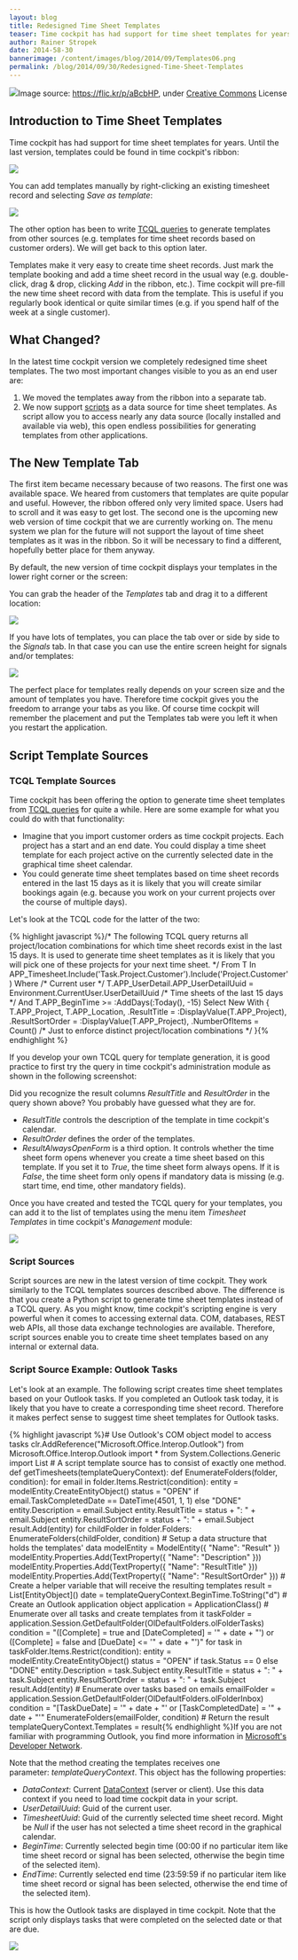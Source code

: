 ```yaml
---
layout: blog
title: Redesigned Time Sheet Templates
teaser: Time cockpit has had support for time sheet templates for years. For this version we have completely redesigned this concept and added support for scripts. That enables fascinating new possibilities for integrating time cockpit with external systems.
author: Rainer Stropek
date: 2014-58-30
bannerimage: /content/images/blog/2014/09/Templates06.png
permalink: /blog/2014/09/30/Redesigned-Time-Sheet-Templates
---
```


<div class="imageCaption" xmlns="http://www.w3.org/1999/xhtml">
  <img src="{{site.baseurl}}/content/images/blog/2014/09/6305470569_3b362c3de8_o.jpg" />Image source: <a href="https://flic.kr/p/aBcbHP" target="_blank">https://flic.kr/p/aBcbHP</a>, under <a href="https://creativecommons.org/licenses/by/2.0/" target="_blank">Creative Commons</a> License</div><h2 xmlns="http://www.w3.org/1999/xhtml">Introduction to Time Sheet Templates</h2><p xmlns="http://www.w3.org/1999/xhtml">Time cockpit has had support for time sheet templates for years. Until the last version, templates could be found in time cockpit's ribbon:</p><p xmlns="http://www.w3.org/1999/xhtml">
  <img src="{{site.baseurl}}/content/images/tour/graphical_calendar/template_bookings.png" />
</p><p xmlns="http://www.w3.org/1999/xhtml">You can add templates manually by right-clicking an existing timesheet record and selecting <em>Save as template</em>:</p><p xmlns="http://www.w3.org/1999/xhtml">
  <img src="{{site.baseurl}}/content/images/blog/2014/09/SaveAsTemplate.png" />
</p><p xmlns="http://www.w3.org/1999/xhtml">The other option has been to write <a href="http://help.timecockpit.com/?topic=html/a7465f29-c739-4a14-bf5b-09821133dd9a.htm" target="_blank">TCQL queries</a> to generate templates from other sources (e.g. templates for time sheet records based on customer orders). We will get back to this option later.</p><p xmlns="http://www.w3.org/1999/xhtml">Templates make it very easy to create time sheet records. Just mark the template booking and add a time sheet record in the usual way (e.g. double-click, drag &amp; drop, clicking <em>Add</em> in the ribbon, etc.). Time cockpit will pre-fill the new time sheet record with data from the template. This is useful if you regularly book identical or quite similar times (e.g. if you spend half of the week at a single customer).</p><h2 xmlns="http://www.w3.org/1999/xhtml">What Changed?</h2><p xmlns="http://www.w3.org/1999/xhtml">In the latest time cockpit version we completely redesigned time sheet templates. The two most important changes visible to you as an end user are:</p><ol xmlns="http://www.w3.org/1999/xhtml">
  <li>We moved the templates away from the ribbon into a separate tab.</li>
  <li>We now support <a href="http://help.timecockpit.com/?topic=html/c20d94e9-97dc-48a8-9171-fd3bb70dad86.htm" target="_blank">scripts</a> as a data source for time sheet templates. As script allow you to access nearly any data source (locally installed and available via web), this open endless possibilities for generating templates from other applications.</li>
</ol><h2 xmlns="http://www.w3.org/1999/xhtml">The New Template Tab</h2><p xmlns="http://www.w3.org/1999/xhtml">The first item became necessary because of two reasons. The first one was available space. We heared from customers that templates are quite popular and useful. However, the ribbon offered only very limited space. Users had to scroll and it was easy to get lost. The second one is the upcoming new web version of time cockpit that we are currently working on. The menu system we plan for the future will not support the layout of time sheet templates as it was in the ribbon. So it will be necessary to find a different, hopefully better place for them anyway.</p><p xmlns="http://www.w3.org/1999/xhtml">By default, the new version of time cockpit displays your templates in the lower right corner or the screen:</p><f:function name="Composite.Media.ImageGallery.Slimbox2" xmlns:f="http://www.composite.net/ns/function/1.0">
  <f:param name="MediaImage" value="MediaArchive:0d004f36-2170-4641-8028-7bb0ad9701e8" xmlns:f="http://www.composite.net/ns/function/1.0" />
  <f:param name="ThumbnailMaxWidth" value="800" xmlns:f="http://www.composite.net/ns/function/1.0" />
  <f:param name="ThumbnailMaxHeight" value="500" xmlns:f="http://www.composite.net/ns/function/1.0" />
  <f:param name="ImageMaxWidth" value="1920" xmlns:f="http://www.composite.net/ns/function/1.0" />
  <f:param name="ImageMaxHeight" value="1080" xmlns:f="http://www.composite.net/ns/function/1.0" />
</f:function><p xmlns="http://www.w3.org/1999/xhtml">You can grab the header of the <em>Templates</em> tab and drag it to a different location:</p><p xmlns="http://www.w3.org/1999/xhtml">
  <img src="{{site.baseurl}}/content/images/blog/2014/09/Templates02.png" />
</p><p xmlns="http://www.w3.org/1999/xhtml">If you have lots of templates, you can place the tab over or side by side to the <em>Signals</em> tab. In that case you can use the entire screen height for signals and/or templates:</p><p xmlns="http://www.w3.org/1999/xhtml">
  <img src="{{site.baseurl}}/content/images/blog/2014/09/Templates03.png" />
</p><p xmlns="http://www.w3.org/1999/xhtml">The perfect place for templates really depends on your screen size and the amount of templates you have. Therefore time cockpit gives you the freedom to arrange your tabs as you like. Of course time cockpit will remember the placement and put the Templates tab were you left it when you restart the application.</p><h2 xmlns="http://www.w3.org/1999/xhtml">Script Template Sources</h2><h3 xmlns="http://www.w3.org/1999/xhtml">TCQL Template Sources</h3><p xmlns="http://www.w3.org/1999/xhtml">Time cockpit has been offering the option to generate time sheet templates from <a href="http://help.timecockpit.com/?topic=html/a7465f29-c739-4a14-bf5b-09821133dd9a.htm" target="_blank">TCQL queries</a> for quite a while. Here are some example for what you could do with that functionality:</p><ul xmlns="http://www.w3.org/1999/xhtml">
  <li>Imagine that you import customer orders as time cockpit projects. Each project has a start and an end date. You could display a time sheet template for each project active on the currently selected date in the graphical time sheet calendar.</li>
  <li>You could generate time sheet templates based on time sheet records entered in the last 15 days as it is likely that you will create similar bookings again (e.g. because you work on your current projects over the course of multiple days).</li>
</ul><p xmlns="http://www.w3.org/1999/xhtml">Let's look at the TCQL code for the latter of the two:</p>{% highlight javascript %}/*&#xA;The following TCQL query returns all project/location combinations for which&#xA;time sheet records exist in the last 15 days. It is used to generate time&#xA;sheet templates as it is likely that you will pick one of these projects&#xA;for your next time sheet.&#xA;*/&#xA;From T In APP_Timesheet.Include('Task.Project.Customer').Include('Project.Customer')&#xA;Where&#xA;&#x9;/* Current user */&#xA;&#x9;T.APP_UserDetail.APP_UserDetailUuid = Environment.CurrentUser.UserDetailUuid&#xA;&#x9;/* Time sheets of the last 15 days */&#xA; &#x9;And T.APP_BeginTime &gt;= :AddDays(:Today(), -15)&#xA;Select New With&#xA;{&#xA;&#x9;T.APP_Project,&#xA; &#x9;T.APP_Location,&#xA;&#x9;.ResultTitle = :DisplayValue(T.APP_Project),&#xA;&#x9;.ResultSortOrder = :DisplayValue(T.APP_Project),&#xA;&#x9;.NumberOfItems = Count() /* Just to enforce distinct project/location combinations */&#xA;}{% endhighlight %}<p xmlns="http://www.w3.org/1999/xhtml">If you develop your own TCQL query for template generation, it is good practice to first try the query in time cockpit's administration module as shown in the following screenshot:</p><f:function name="Composite.Media.ImageGallery.Slimbox2" xmlns:f="http://www.composite.net/ns/function/1.0">
  <f:param name="MediaImage" value="MediaArchive:89a4e1e4-eb76-4665-b19a-12d0f231013b" xmlns:f="http://www.composite.net/ns/function/1.0" />
  <f:param name="ThumbnailMaxWidth" value="800" xmlns:f="http://www.composite.net/ns/function/1.0" />
  <f:param name="ThumbnailMaxHeight" value="800" xmlns:f="http://www.composite.net/ns/function/1.0" />
  <f:param name="ImageMaxWidth" value="1920" xmlns:f="http://www.composite.net/ns/function/1.0" />
  <f:param name="ImageMaxHeight" value="1024" xmlns:f="http://www.composite.net/ns/function/1.0" />
</f:function><p xmlns="http://www.w3.org/1999/xhtml">Did you recognize the result columns <em>ResultTitle</em> and <em>ResultOrder</em> in the query shown above? You probably have guessed what they are for.</p><ul xmlns="http://www.w3.org/1999/xhtml">
  <li>
    <em>ResultTitle</em> controls the description of the template in time cockpit's calendar.</li>
  <li>
    <em>ResultOrder</em> defines the order of the templates.</li>
  <li>
    <em>ResultAlwaysOpenForm</em> is a third option. It controls whether the time sheet form opens whenever you create a time sheet based on this template. If you set it to <em>True</em>, the time sheet form always opens. If it is <em>False</em>, the time sheet form only opens if mandatory data is missing (e.g. start time, end time, other mandatory fields).</li>
</ul><p xmlns="http://www.w3.org/1999/xhtml">Once you have created and tested the TCQL query for your templates, you can add it to the list of templates using the menu item <em>Timesheet Templates</em> in time cockpit's <em>Management</em> module:</p><p xmlns="http://www.w3.org/1999/xhtml">
  <img src="{{site.baseurl}}/content/images/blog/2014/09/Templates05.png" />
</p><h3 xmlns="http://www.w3.org/1999/xhtml">Script Sources</h3><p xmlns="http://www.w3.org/1999/xhtml">Script sources are new in the latest version of time cockpit. They work similarly to the TCQL templates sources described above. The difference is that you create a Python script to generate time sheet templates instead of a TCQL query. As you might know, time cockpit's scripting engine is very powerful when it comes to accessing external data. COM, databases, REST web APIs, all those data exchange technologies are available. Therefore, script sources enable you to create time sheet templates based on any internal or external data.</p><h3 xmlns="http://www.w3.org/1999/xhtml">Script Source Example: Outlook Tasks</h3><p xmlns="http://www.w3.org/1999/xhtml">Let's look at an example. The following script creates time sheet templates based on your Outlook tasks. If you completed an Outlook task today, it is likely that you have to create a corresponding time sheet record. Therefore it makes perfect sense to suggest time sheet templates for Outlook tasks.</p><p xmlns="http://www.w3.org/1999/xhtml">
  {% highlight javascript %}# Use Outlook's COM object model to access tasks&#xA;clr.AddReference(&quot;Microsoft.Office.Interop.Outlook&quot;)&#xA;from Microsoft.Office.Interop.Outlook import *&#xA;from System.Collections.Generic import List&#xA;&#xA;# A script template source has to consist of exactly one method.&#xA;def getTimesheets(templateQueryContext):&#xA;&#x9;def EnumerateFolders(folder, condition):&#xA;&#x9;&#x9;for email in folder.Items.Restrict(condition):&#xA;&#x9;&#x9;&#x9;entity = modelEntity.CreateEntityObject()&#xA;&#x9;&#x9;&#x9;status = &quot;OPEN&quot; if email.TaskCompletedDate == DateTime(4501, 1, 1) else &quot;DONE&quot;&#xA;&#x9;&#x9;&#x9;&#xA;&#x9;&#x9;&#x9;entity.Description = email.Subject&#xA;&#x9;&#x9;&#x9;entity.ResultTitle = status + &quot;: &quot; + email.Subject&#xA;&#x9;&#x9;&#x9;entity.ResultSortOrder = status + &quot;: &quot; + email.Subject&#xA;&#x9;&#x9;&#x9;result.Add(entity)&#xA;&#x9;&#x9;&#x9;&#xA;&#x9;&#x9;for childFolder in folder.Folders:&#xA;&#x9;&#x9;&#x9;EnumerateFolders(childFolder, condition)&#xA;&#x9;&#xA;&#x9;# Setup a data structure that holds the templates' data&#xA;&#x9;modelEntity = ModelEntity({ &quot;Name&quot;: &quot;Result&quot; })&#xA;&#x9;modelEntity.Properties.Add(TextProperty({ &quot;Name&quot;: &quot;Description&quot; }))&#xA;&#x9;modelEntity.Properties.Add(TextProperty({ &quot;Name&quot;: &quot;ResultTitle&quot; }))&#xA;&#x9;modelEntity.Properties.Add(TextProperty({ &quot;Name&quot;: &quot;ResultSortOrder&quot; }))&#xA;&#x9;&#xA;&#x9;# Create a helper variable that will receive the resulting templates&#xA;&#x9;result = List[EntityObject]()&#xA;&#x9;&#xA;&#x9;date = templateQueryContext.BeginTime.ToString(&quot;d&quot;)&#xA;&#x9;&#xA;&#x9;# Create an Outlook application object&#xA;&#x9;application = ApplicationClass()&#xA;&#x9;&#xA;&#x9;# Enumerate over all tasks and create templates from it&#xA;&#x9;taskFolder = application.Session.GetDefaultFolder(OlDefaultFolders.olFolderTasks)&#xA;&#x9;condition = &quot;([Complete] = true and [DateCompleted] = '&quot; + date + &quot;') or ([Complete] = false and [DueDate] &lt;= '&quot; + date + &quot;')&quot;&#xA;&#x9;&#xA;&#x9;for task in taskFolder.Items.Restrict(condition):&#xA;&#x9;&#x9;entity = modelEntity.CreateEntityObject()&#xA;&#x9;&#x9;status = &quot;OPEN&quot; if task.Status == 0 else &quot;DONE&quot;&#xA;&#x9;&#xA;&#x9;&#x9;entity.Description = task.Subject&#xA;&#x9;&#x9;entity.ResultTitle = status + &quot;: &quot; + task.Subject&#xA;&#x9;&#x9;entity.ResultSortOrder = status + &quot;: &quot; + task.Subject&#xA;&#x9;&#x9;result.Add(entity)&#xA;&#x9;&#xA;&#x9;# Enumerate over tasks based on emails&#xA;&#x9;emailFolder = application.Session.GetDefaultFolder(OlDefaultFolders.olFolderInbox)&#xA;&#x9;condition = &quot;[TaskDueDate] = '&quot; + date + &quot;' or [TaskCompletedDate] = '&quot; + date + &quot;'&quot;&#xA;&#x9;&#xA;&#x9;EnumerateFolders(emailFolder, condition)&#xA;&#x9;&#xA;&#x9;# Return the result&#xA;&#x9;templateQueryContext.Templates = result{% endhighlight %}If you are not familiar with programming Outlook, you find more information in <a href="http://msdn.microsoft.com/en-us/library/office/ff866465(v=office.15).aspx" target="_blank">Microsoft's Developer Network</a>.</p><p xmlns="http://www.w3.org/1999/xhtml">Note that the method creating the templates receives one parameter: <em>templateQueryContext</em>. This object has the following properties:</p><ul xmlns="http://www.w3.org/1999/xhtml">
  <li>
    <em>DataContext</em>: Current <a href="http://help.timecockpit.com/?topic=html/192adccd-0d7d-1feb-0805-6e74ba296c9c.htm" target="_blank">DataContext</a> (server or client). Use this data context if you need to load time cockpit data in your script.</li>
  <li>
    <em>UserDetailUuid</em>: Guid of the current user.</li>
  <li>
    <em>TimesheetUuid</em>: Guid of the currently selected time sheet record. Might be <em>Null</em> if the user has not selected a time sheet record in the graphical calendar.</li>
  <li>
    <em>BeginTime</em>: Currently selected begin time (00:00 if no particular item like time sheet record or signal has been selected, otherwise the begin time of the selected item).</li>
  <li>
    <em>EndTime</em>: Currently selected end time (23:59:59 if no particular item like time sheet record or signal has been selected, otherwise the end time of the selected item).</li>
</ul><p xmlns="http://www.w3.org/1999/xhtml">This is how the Outlook tasks are displayed in time cockpit. Note that the script only displays tasks that were completed on the selected date or that are due.</p><p xmlns="http://www.w3.org/1999/xhtml">
  <img src="{{site.baseurl}}/content/images/blog/2014/09/Templates06.png" />
</p><div xmlns="http://www.w3.org/1999/xhtml"></div>